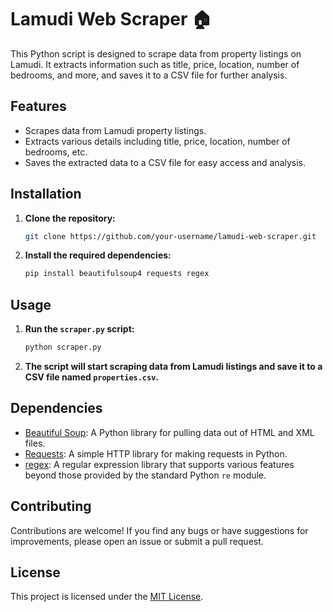 # Lamudi Web Scraper 🏠

This Python script is designed to scrape data from property listings on Lamudi. It extracts information such as title, price, location, number of bedrooms, and more, and saves it to a CSV file for further analysis.

## Features

- Scrapes data from Lamudi property listings.
- Extracts various details including title, price, location, number of bedrooms, etc.
- Saves the extracted data to a CSV file for easy access and analysis.

## Installation

1. **Clone the repository:**

    ```bash
    git clone https://github.com/your-username/lamudi-web-scraper.git
    ```

2. **Install the required dependencies:**

    ```bash
    pip install beautifulsoup4 requests regex
    ```

## Usage

1. **Run the `scraper.py` script:**

    ```bash
    python scraper.py
    ```

2. **The script will start scraping data from Lamudi listings and save it to a CSV file named `properties.csv`.**

## Dependencies

- [Beautiful Soup](https://pypi.org/project/beautifulsoup4/): A Python library for pulling data out of HTML and XML files.
- [Requests](https://pypi.org/project/requests/): A simple HTTP library for making requests in Python.
- [regex](https://pypi.org/project/regex/): A regular expression library that supports various features beyond those provided by the standard Python `re` module.

## Contributing

Contributions are welcome! If you find any bugs or have suggestions for improvements, please open an issue or submit a pull request.

## License

This project is licensed under the [MIT License](LICENSE).
